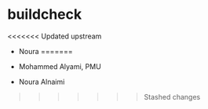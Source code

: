 # buildcheck

<<<<<<< Updated upstream
- Noura 
=======


- Mohammed Alyami, PMU
- Noura Alnaimi
>>>>>>> Stashed changes
